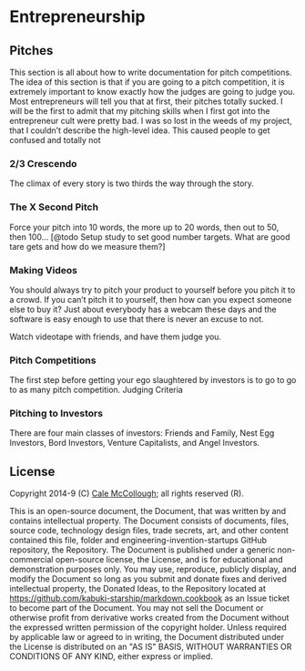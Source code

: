 # Entrepreneurship

## Pitches

This section is all about how to write documentation for pitch competitions. The idea of this section is that if you are going to a pitch competition, it is extremely important to know exactly how the judges are going to judge you.
Most entrepreneurs will tell you that at first, their pitches totally sucked. I will be the first to admit that my pitching skills when I first got into the entrepreneur cult were pretty bad. I was so lost in the weeds of my project, that I couldn’t describe the high-level idea. This caused people to get confused and totally not

### 2/3 Crescendo 

The climax of every story is two thirds the way through the story.

### The X Second Pitch

Force your pitch into 10 words, the more up to 20 words, then out to 50, then 100… 
[@todo Setup study to set good number targets. What are good tare gets and how do we measure them?]

### Making Videos

You should always try to pitch your product to yourself before you pitch it to a crowd. If you can’t pitch it to yourself, then how can you expect someone else to buy it? Just about everybody has a webcam these days and the software is easy enough to use that there is never an excuse to not.

Watch videotape with friends, and have them judge you.

### Pitch Competitions

The first step before getting your ego slaughtered by investors is to go to go to as many pitch competition. 
Judging Criteria

### Pitching to Investors

There are four main classes of investors: Friends and Family, Nest Egg Investors, Bord Investors, Venture Capitalists, and Angel Investors.

## License

Copyright 2014-9 (C) [Cale McCollough](https://calemccollough.github.io); all rights reserved (R).

This is an open-source document, the Document, that was written by and contains intellectual property. The Document consists of documents, files, source code, technology design files, trade secrets, art, and other content contained this file, folder and engineering-invention-startups GitHub repository, the Repository. The Document is published under a generic non-commercial open-source license, the License, and is for educational and demonstration purposes only. You may use, reproduce, publicly display, and modify the Document so long as you submit and donate fixes and derived intellectual property, the Donated Ideas, to the Repository located at <https://github.com/kabuki-starship/markdown.cookbook> as an Issue ticket to become part of the Document. You may not sell the Document or otherwise profit from derivative works created from the Document without the expressed written permission of the copyright holder. Unless required by applicable law or agreed to in writing, the Document distributed under the License is distributed on an "AS IS" BASIS, WITHOUT WARRANTIES OR CONDITIONS OF ANY KIND, either express or implied.
